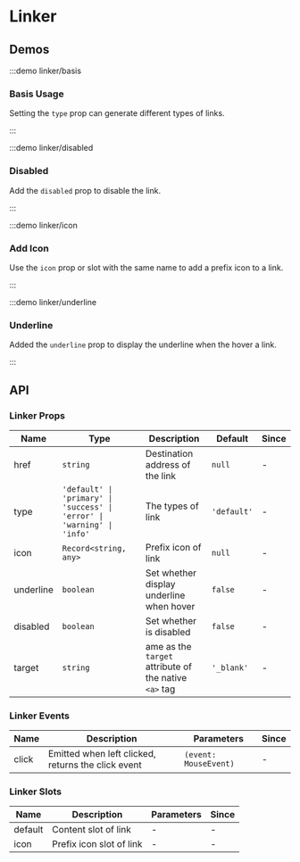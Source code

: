 # Linker

## Demos

:::demo linker/basis

### Basis Usage

Setting the `type` prop can generate different types of links.

:::

:::demo linker/disabled

### Disabled

Add the `disabled` prop to disable the link.

:::

:::demo linker/icon

### Add Icon

Use the `icon` prop or slot with the same name to add a prefix icon to a link.

:::

:::demo linker/underline

### Underline

Added the `underline` prop to display the underline when the hover a link.

:::

## API

### Linker Props

| Name      | Type                                                                    | Description                                           | Default     | Since |
| --------- | ----------------------------------------------------------------------- | ----------------------------------------------------- | ----------- | ----- |
| href      | `string`                                                                | Destination address of the link                       | `null`      | -     |
| type      | `'default' \| 'primary' \| 'success' \| 'error' \| 'warning' \| 'info'` | The types of link                                     | `'default'` | -     |
| icon      | `Record<string, any>`                                                   | Prefix icon of link                                   | `null`      | -     |
| underline | `boolean`                                                               | Set whether display underline when hover              | `false`     | -     |
| disabled  | `boolean`                                                               | Set whether is disabled                               | `false`     | -     |
| target    | `string`                                                                | ame as the `target` attribute of the native `<a>` tag | `'_blank'`  | -     |

### Linker Events

| Name  | Description                                        | Parameters            | Since |
| ----- | -------------------------------------------------- | --------------------- | ----- |
| click | Emitted when left clicked, returns the click event | `(event: MouseEvent)` | -     |

### Linker Slots

| Name    | Description              | Parameters | Since |
| ------- | ------------------------ | ---------- | ----- |
| default | Content slot of link     | -          | -     |
| icon    | Prefix icon slot of link | -          | -     |
